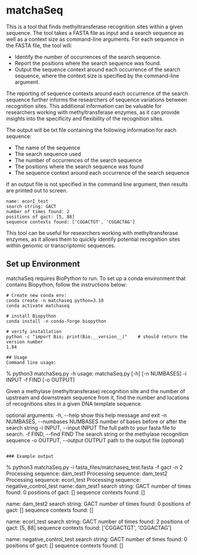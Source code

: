 # matchaSeq 

This is a tool that finds methyltransferase recognition sites within a given sequence. The tool takes a FASTA file as input and a search sequence as well as a context size as command-line arguments.
For each sequence in the FASTA file, the tool will:
- Identify the number of occurrences of the search sequence.
- Report the positions where the search sequence was found.
- Output the sequence context around each occurrence of the search sequence, where the context size is specified by the command-line argument.

The reporting of sequence contexts around each occurrence of the search sequence further informs the researchers of sequence variations between recognition sites. This additional information can be valuable for researchers working with methyltransferase enzymes, as it can provide insights into the specificity and flexibility of the recognition sites.

The output will be txt file containing the following information for each sequence:
- The name of the sequence
- The search sequence used
- The number of occurrences of the search sequence
- The positions where the search sequence was found
- The sequence context around each occurrence of the search sequence

If an output file is not specified in the command line argument, then results are printed out to screen.
```
name: ecorI_test
search string: GACT
number of times found: 2
positions of gact: [5, 88]
sequence contexts found: ['CGGACTGT', 'CGGACTAG']
```

This tool can be useful for researchers working with methyltransferase enzymes, as it allows them to quickly identify potential recognition sites within genomic or transcriptomic sequences.  

## Set up Environment
matchaSeq requires BioPython to run.  To set up a conda environment that contains Biopython, follow the instructions below:

```
# Create new conda env:
conda create -n matchaseq python=3.10
conda activate matchaseq

# install Biopython
conda install -n conda-forge biopython

# verify installation
python -c "import Bio; print(Bio.__version__)"    # should return the version number
1.84

## Usage
Command line usage:
```
% python3 matchaSeq.py -h
usage: matchaSeq.py [-h] [-n NUMBASES] -i INPUT -f FIND [-o OUTPUT]

Given a methylase (methyltransferase) recognition site and the number of upstream and downstream sequence from it, find the
number and locations of recognitions sites in a given DNA template sequence.

optional arguments:
  -h, --help            show this help message and exit
  -n NUMBASES, --numbases NUMBASES
                        number of bases before or after the search string
  -i INPUT, --input INPUT
                        The full path to your fasta file to search.
  -f FIND, --find FIND  The search string or the methylase recognition sequence
  -o OUTPUT, --output OUTPUT
                        path to the output file (optional)
```

### Example output
```
% python3 matchaSeq.py -i fasta_files/matchaseq_test.fasta -f gact -n 2
Processing sequence: dam_test1
Processing sequence: dam_test2
Processing sequence: ecorI_test
Processing sequence: negative_control_test
name: dam_test1
search string: GACT
number of times found: 0
positions of gact: []
sequence contexts found: []

name: dam_test2
search string: GACT
number of times found: 0
positions of gact: []
sequence contexts found: []

name: ecorI_test
search string: GACT
number of times found: 2
positions of gact: [5, 88]
sequence contexts found: ['CGGACTGT', 'CGGACTAG']

name: negative_control_test
search string: GACT
number of times found: 0
positions of gact: []
sequence contexts found: []
```


